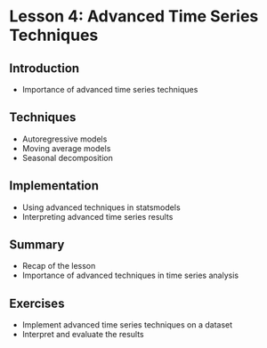 # Lesson 4: Advanced Time Series Techniques

## Introduction
- Importance of advanced time series techniques

## Techniques
- Autoregressive models
- Moving average models
- Seasonal decomposition

## Implementation
- Using advanced techniques in statsmodels
- Interpreting advanced time series results

## Summary
- Recap of the lesson
- Importance of advanced techniques in time series analysis

## Exercises
- Implement advanced time series techniques on a dataset
- Interpret and evaluate the results
